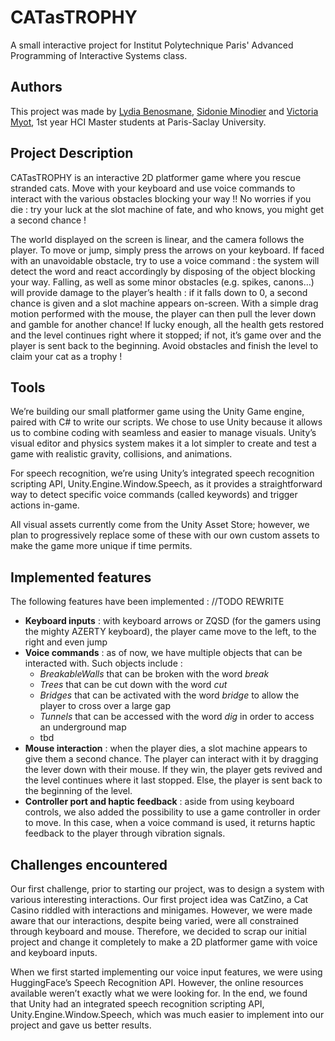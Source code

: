 
# CATasTROPHY

A small interactive project for Institut Polytechnique Paris' Advanced Programming of Interactive Systems class. 
## Authors

This project was made by [Lydia Benosmane](https://github.com/lydiab3n), [Sidonie Minodier](https://github.com/shidowe) and [Victoria Myot](https://github.com/vmfmyot), 1st year HCI Master students at Paris-Saclay University.
## Project Description

CATasTROPHY is an interactive 2D platformer game where you  rescue stranded cats. Move with your keyboard and use voice commands to interact with the various obstacles blocking your way !! No worries if you die : try your luck at the slot machine of fate, and who knows, you might get a second chance !

The world displayed on the screen is linear, and the camera follows the player. To move or jump, simply press the arrows on your keyboard. If faced with an unavoidable obstacle, try to use a voice command : the system will detect the word and react accordingly by disposing of the object blocking your way. Falling, as well as some minor obstacles (e.g. spikes, canons…) will provide damage to the player’s health : if it falls down to 0, a second chance is given and a slot machine appears on-screen. With a simple drag motion performed with the mouse, the player can then pull the lever down and gamble for another chance! If lucky enough, all the health gets restored and the level continues right where it stopped; if not, it’s game over and the player is sent back to the beginning. Avoid obstacles and finish the level to claim your cat as a trophy !

## Tools

We’re building our small platformer game using the Unity Game engine, paired with C# to write our scripts. We chose to use Unity because it allows us to combine coding with seamless and easier to manage visuals. Unity’s visual editor and physics system makes it a lot simpler to create and test a game with realistic gravity, collisions, and animations. 

For speech recognition, we’re using Unity’s integrated speech recognition scripting API, Unity.Engine.Window.Speech, as it provides a straightforward way to detect specific voice commands (called keywords) and trigger actions in-game.

All visual assets currently come from the Unity Asset Store; however, we plan to progressively replace some of these with our own custom assets to make the game more unique if time permits.


## Implemented features

The following features have been implemented : //TODO REWRITE
- **Keyboard inputs** : with keyboard arrows or ZQSD (for the gamers using the mighty AZERTY keyboard), the player came move to the left, to the right and even jump
- **Voice commands** : as of now, we have multiple objects that can be interacted with. Such objects include :
    - _BreakableWalls_ that can be broken with the word _break_
    - _Trees_ that can be cut down with the word _cut_
    - _Bridges_ that can be activated with the word _bridge_ to allow the player to cross over a large gap
    - _Tunnels_ that can be accessed with the word _dig_ in order to access an underground map
    - tbd
- **Mouse interaction** : when the player dies, a slot machine appears to give them a second chance. The player can interact with it by dragging the lever down with their mouse. If they win, the player gets revived and the level continues where it last stopped. Else, the player is sent back to the beginning of the level.
- **Controller port and haptic feedback** : aside from using keyboard controls, we also added the possibility to use a game controller in order to move. In this case, when a voice command is used, it returns haptic feedback to the player through vibration signals.


##  Challenges encountered

Our first challenge, prior to starting our project, was to design a system with various interesting interactions. Our first project idea was CatZino, a Cat Casino riddled with interactions and minigames. However, we were made aware that our interactions, despite being varied, were all constrained through keyboard and mouse. Therefore, we decided to scrap our initial project and change it completely to make a 2D platformer game with voice and keyboard inputs.

When we first started implementing our voice input features, we were using HuggingFace’s Speech Recognition API. However, the online resources available weren’t exactly what we were looking for. In the end, we found that Unity had an integrated speech recognition scripting API, Unity.Engine.Window.Speech, which was much easier to implement into our project and gave us better results.
